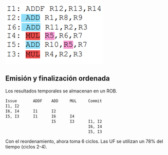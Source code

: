 ![](img8.png)

## Emisión y finalización ordenada
Los resultados temporales se almacenan en un ROB.

    Issue       ADDF    ADD     MUL     Commit
    I1, I2
    I6, I4      I1      I2
    I5, I3      I1      I6      I4
                        I5      I3      I1, I2
                                        I6, I4
                                        I5, I3

Con el reordenamiento, ahora toma 6 ciclos. Las UF se utilizan un 78% del tiempo (ciclos 2-4).